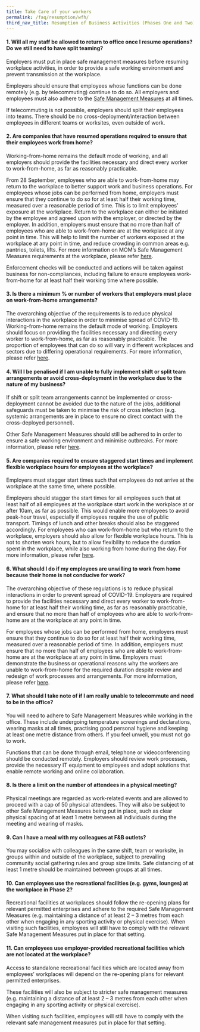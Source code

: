 ```yaml
---
title: Take Care of your workers
permalink: /faq/resumption/wfh/
third_nav_title: Resumption of Business Activities (Phases One and Two)
---
```


#### **1. Will all my staff be allowed to return to office once I resume operations? Do we still need to have split teaming?**
Employers must put in place safe management measures before resuming workplace activities, in order to provide a safe working environment and prevent transmission at the workplace.

Employers should ensure that employees whose functions can be done remotely (e.g. by telecommuting) continue to do so.  All employers and employees must also adhere to the <a href="https://covid.gobusiness.gov.sg/safemanagement/general/" target="_blank">Safe Management Measures</a> at all times.

If telecommuting is not possible, employers should split their employees into teams. There should be no cross-deployment/interaction between employees in different teams or worksites, even outside of work.

#### **2. Are companies that have resumed operations required to ensure that their employees work from home?**
Working-from-home remains the default mode of working, and all employers should provide the facilities necessary and direct every worker to work-from-home, as far as reasonably practicable. 

From 28 September, employees who are able to work-from-home may return to the workplace to better support work and business operations. For employees whose jobs can be performed from home, employers must ensure that they continue to do so for at least half their working time, measured over a reasonable period of time. This is to limit employees’ exposure at the workplace. Return to the workplace can either be initiated by the employee and agreed upon with the employer, or directed by the employer. In addition, employers must ensure that no more than half of employees who are able to work-from-home are at the workplace at any point in time. This will help to limit the number of workers exposed at the workplace at any point in time, and reduce crowding in common areas e.g. pantries, toilets, lifts. For more information on MOM’s Safe Management Measures requirements at the workplace, please refer <a href="https://www.mom.gov.sg/covid-19/requirements-for-safe-management-measures">here</a>. 

Enforcement checks will be conducted and actions will be taken against business for non-compliances, including failure to ensure employees work-from-home for at least half their working time where possible.

#### **3. Is there a minimum % or number of workers that employers must place on work-from-home arrangements?**
The overarching objective of the requirements is to reduce physical interactions in the workplace in order to minimise spread of COVID-19. Working-from-home remains the default mode of working. Employers should focus on providing the facilities necessary and directing every worker to work-from-home, as far as reasonably practicable. The proportion of employees that can do so will vary in different workplaces and sectors due to differing operational requirements. For more information, please refer <a href="https://www.mom.gov.sg/covid-19/frequently-asked-questions/safe-management-measures">here</a>.

#### **4. Will I be penalised if I am unable to fully implement shift or split team arrangements or avoid cross-deployment in the workplace due to the nature of my business?**
If shift or split team arrangements cannot be implemented or cross-deployment cannot be avoided due to the nature of the jobs, additional safeguards must be taken to minimise the risk of cross infection (e.g. systemic arrangements are in place to ensure no direct contact with the cross-deployed personnel).

Other Safe Management Measures should still be adhered to in order to ensure a safe working environment and minimise outbreaks. For more information, please refer <a href="https://www.mom.gov.sg/covid-19/frequently-asked-questions/safe-management-measures">here</a>.

#### **5. Are companies required to ensure staggered start times and implement flexible workplace hours for employees at the workplace?**
Employers must stagger start times such that employees do not arrive at the workplace at the same time, where possible. 

Employers should stagger the start times for all employees such that at least half of all employees at the workplace start work in the workplace at or after 10am, as far as possible. This would enable more employees to avoid peak-hour travel, especially if employees require the use of public transport. Timings of lunch and other breaks should also be staggered accordingly. For employees who can work-from-home but who return to the workplace, employers should also allow for flexible workplace hours. This is not to shorten work hours, but to allow flexibility to reduce the duration spent in the workplace, while also working from home during the day. For more information, please refer <a href="https://www.mom.gov.sg/covid-19/frequently-asked-questions/safe-management-measures">here</a>.

#### **6. What should I do if my employees are unwilling to work from home because their home is not conducive for work?**
The overarching objective of these regulations is to reduce physical interactions in order to prevent spread of COVID-19. Employers are required to provide the facilities necessary and direct every worker to work-from-home for at least half their working time, as far as reasonably practicable, and ensure that no more than half of employees who are able to work-from-home are at the workplace at any point in time.

For employees whose jobs can be performed from home, employers must ensure that they continue to do so for at least half their working time, measured over a reasonable period of time. In addition, employers must ensure that no more than half of employees who are able to work-from-home are at the workplace at any point in time. Employers must demonstrate the business or operational reasons why the workers are unable to work-from-home for the required duration despite review and redesign of work processes and arrangements. For more information, please refer <a href="https://www.mom.gov.sg/covid-19/frequently-asked-questions/safe-management-measures">here</a>.

#### **7. What should I take note of if I am really unable to telecommute and need to be in the office?**
You will need to adhere to Safe Management Measures while working in the office. These include undergoing temperature screenings and declarations, wearing masks at all times, practising good personal hygiene and keeping at least one metre distance from others. If you feel unwell, you must not go to work.

Functions that can be done through email, telephone or videoconferencing should be conducted remotely. Employers should review work processes, provide the necessary IT equipment to employees and adopt solutions that enable remote working and online collaboration.

#### **8. Is there a limit on the number of attendees in a physical meeting?**
Physical meetings are regarded as work-related events and are allowed to proceed with a cap of 50 physical attendees. They will also be subject to other Safe Management Measures being put in place, such as clear physical spacing of at least 1 metre between all individuals during the meeting and wearing of masks.

#### **9. Can I have a meal with my colleagues at F&B outlets?**
You may socialise with colleagues in the same shift, team or worksite, in groups within and outside of the workplace, subject to prevailing community social gathering rules and group size limits. Safe distancing of at least 1 metre should be maintained between groups at all times.

#### **10. Can employees use the recreational facilities (e.g. gyms, lounges) at the workplace in Phase 2?**
Recreational facilities at workplaces should follow the re-opening plans for relevant permitted enterprises and adhere to the required Safe Management Measures (e.g. maintaining a distance of at least 2 – 3 metres from each other when engaging in any sporting activity or physical exercise). When visiting such facilities, employees will still have to comply with the relevant Safe Management Measures put in place for that setting.

#### **11. Can employees use employer-provided recreational facilities which are not located at the workplace?**
Access to standalone recreational facilities which are located away from employees’ workplaces will depend on the re-opening plans for relevant permitted enterprises. 

These facilities will also be subject to stricter safe management measures (e.g. maintaining a distance of at least 2 – 3 metres from each other when engaging in any sporting activity or physical exercise). 

When visiting such facilities, employees will still have to comply with the relevant safe management measures put in place for that setting. 